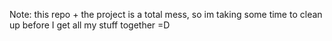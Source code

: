 Note: this repo + the project is a total mess, so im taking some time to clean up before I get all my stuff together
=D